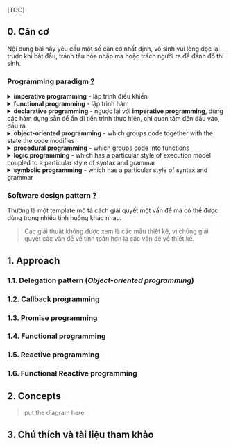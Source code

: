 [TOC]

## 0. Căn cơ

Nội dung bài này yêu cầu một số căn cơ nhất định, võ sinh vui lòng đọc lại trước khi bắt đầu, tránh tẩu hỏa nhập ma hoặc trách người ra đề đánh đố thí sinh.



### Programming paradigm [?](https://en.wikipedia.org/wiki/Programming_paradigm)

<details><summary><b>imperative programming</b> - lập trình điều khiển</summary>
Mẫu hình lập trình sử dụng câu lệnh để thay đổi trạng thái của chương trình.

```swift
func main(_ n: Int) -> Int {
  guard n > 1 else return n
  let a = 1
  let b = 1
  var c = 0
  for i in 1..<n {
    c = a + b
    a = b
    b = c
  }
  return c
}
```
</details>

<details><summary><b>functional programming</b> - lập trình hàm</summary>
Lập trình hàm nhấn mạnh việc ứng dụng hàm số / hàm dựng sẵn, trái với phong cách lập trình mệnh lệnh, nhấn mạnh vào sự thay đổi trạng thái.

Nguyên tắc của *functional programming*  là không thay đổi / duy trì ảnh hưởng đến trạng thái bên ngoài scope của nó (side effect).

*Functional programming* là một dạng của *declarative programming*.

```swift
func fib(_ n: Int) -> Int {
  guard n > 1 else return n
  return fib(n-1) + fib(n-2)
}

func main(_ n: Int) -> Int {
  return fib(n)
}
```
</details>

<details><summary><b>declarative programming</b> - ngược lại với <b>imperative programming</b>, dùng các hàm dựng sẵn để ẩn đi tiến trình thực hiện, chỉ quan tâm đến đầu vào, đầu ra</summary>

```swift
let a = [1, 2, 3]
let b = a.map{ fib($0) }
```

</details>

<details><summary><b>object-oriented programming</b> - which groups code together with the state the code modifies</summary>
</details>

<details><summary><b>procedural programming</b> - which groups code into functions</summary>
</details>

<details><summary><b>logic programming</b> - which has a particular style of execution model coupled to a particular style of syntax and grammar</summary>
</details>

<details><summary><b>symbolic programming</b> - which has a particular style of syntax and grammar</summary>
</details>



### Software design pattern [?](https://en.wikipedia.org/wiki/Software_design_pattern)

Thường là một template mô tả cách giải quyết một vấn đề mà có thể được dùng trong nhiều tình huống khác nhau.
> Các giải thuật không được xem là các mẫu thiết kế, vì chúng giải quyết các vấn đề về tính toán hơn là các vấn đề về thiết kế.



## 1. Approach



### 1.1. Delegation pattern (*Object-oriented programming*)



### 1.2. Callback programming



### 1.3. Promise programming



### 1.4. Functional programming



### 1.5. Reactive programming



### 1.6. Functional Reactive programming



## 2. Concepts

> put the diagram here



## 3. Chú thích và tài liệu tham khảo



